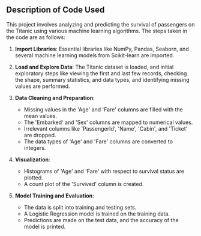 ## Description of Code Used

This project involves analyzing and predicting the survival of passengers on the Titanic using various machine learning algorithms. The steps taken in the code are as follows:

1. **Import Libraries**: Essential libraries like NumPy, Pandas, Seaborn, and several machine learning models from Scikit-learn are imported.

2. **Load and Explore Data**: The Titanic dataset is loaded, and initial exploratory steps like viewing the first and last few records, checking the shape, summary statistics, and data types, and identifying missing values are performed.

3. **Data Cleaning and Preparation**: 
   - Missing values in the 'Age' and 'Fare' columns are filled with the mean values.
   - The 'Embarked' and 'Sex' columns are mapped to numerical values.
   - Irrelevant columns like 'PassengerId', 'Name', 'Cabin', and 'Ticket' are dropped.
   - The data types of 'Age' and 'Fare' columns are converted to integers.

4. **Visualization**:
   - Histograms of 'Age' and 'Fare' with respect to survival status are plotted.
   - A count plot of the 'Survived' column is created.

5. **Model Training and Evaluation**:
   - The data is split into training and testing sets.
   - A Logistic Regression model is trained on the training data.
   - Predictions are made on the test data, and the accuracy of the model is printed.
